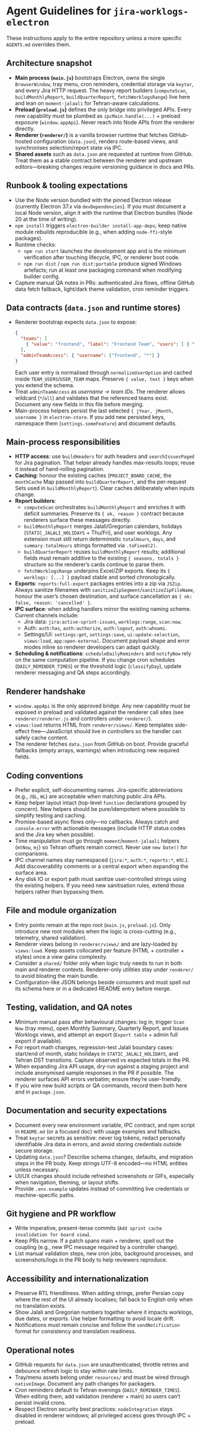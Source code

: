 # Agent Guidelines for `jira-worklogs-electron`

These instructions apply to the entire repository unless a more specific `AGENTS.md` overrides them.

## Architecture snapshot
- **Main process (`main.js`)** bootstraps Electron, owns the single `BrowserWindow`, tray menu, cron reminders, credential storage via `keytar`, and every Jira HTTP request. The heavy report builders (`computeScan`, `buildMonthlyReport`, `buildQuarterReport`, `fetchWorklogsRange`) live here and lean on `moment-jalaali` for Tehran-aware calculations.
- **Preload (`preload.js`)** defines the only bridge into privileged APIs. Every new capability must be plumbed as `ipcMain.handle(...)` + preload exposure (`window.appApi`). Never reach into Node APIs from the renderer directly.
- **Renderer (`renderer/`)** is a vanilla browser runtime that fetches GitHub-hosted configuration (`data.json`), renders route-based views, and synchronises selection/report state via IPC.
- **Shared assets** such as `data.json` are requested at runtime from GitHub. Treat them as a stable contract between the renderer and upstream editors—breaking changes require versioning guidance in docs and PRs.

## Runbook & tooling expectations
- Use the Node version bundled with the pinned Electron release (currently Electron 37.x via `devDependencies`). If you must document a local Node version, align it with the runtime that Electron bundles (Node 20 at the time of writing).
- `npm install` triggers `electron-builder install-app-deps`; keep native module rebuilds reproducible (e.g., when adding `node-ffi`-style packages).
- Runtime checks:
  - `npm run start` launches the development app and is the minimum verification after touching lifecycle, IPC, or renderer boot code.
  - `npm run dist` / `npm run dist:portable` produce signed Windows artefacts; run at least one packaging command when modifying builder config.
- Capture manual QA notes in PRs: authenticated Jira flows, offline GitHub data fetch fallback, light/dark theme validation, cron reminder triggers.

## Data contracts (`data.json` and runtime stores)
- Renderer bootstrap expects `data.json` to expose:
  ```json
  {
    "teams": [
      { "value": "frontend", "label": "Frontend Team", "users": [ { "text": "…", "value": "…" } ] }
    ],
    "adminTeamAccess": { "username": ["frontend", "*"] }
  }
  ```
  Each user entry is normalised through `normalizeUserOption` and cached inside `TEAM_USERS`/`USER_TEAM` maps. Preserve `{ value, text }` keys when you extend the schema.
- Treat `adminTeamAccess` as *username → team IDs*. The renderer allows wildcard (`*`/`all`) and validates that the referenced teams exist. Document any new fields in this file before merging.
- Main-process helpers persist the last selected `{ jYear, jMonth, username }` in `electron-store`. If you add new persisted keys, namespace them (`settings.someFeature`) and document defaults.

## Main-process responsibilities
- **HTTP access**: use `buildHeaders` for auth headers and `searchIssuesPaged` for Jira pagination. That helper already handles max-results loops; reuse it instead of hand-rolling pagination.
- **Caching**: honour the existing caches (`PROJECT_BOARD_CACHE`, the `monthCache` Map passed into `buildQuarterReport`, and the per-request Sets used in `buildMonthlyReport`). Clear caches deliberately when inputs change.
- **Report builders**:
  - `computeScan` orchestrates `buildMonthlyReport` and enriches it with deficit summaries. Preserve its `{ ok, reason }` contract because renderers surface these messages directly.
  - `buildMonthlyReport` merges Jalali/Gregorian calendars, holidays (`STATIC_JALALI_HOLIDAYS` + Thu/Fri), and user worklogs. Any extension must still return deterministic `totalHours`, `days`, and `summary.totalHours` strings formatted via `.toFixed(2)`.
  - `buildQuarterReport` reuses `buildMonthlyReport` results; additional fields must remain additive to the existing `{ seasons, totals }` structure so the renderer’s cards continue to parse them.
  - `fetchWorklogsRange` underpins Excel/ZIP exports. Keep its `{ worklogs: [...] }` payload stable and sorted chronologically.
- **Exports**: `reports:full-export` packages entries into a zip via `JSZip`. Always sanitize filenames with `sanitizeZipSegment`/`sanitizeZipFileName`, honour the user’s chosen destination, and surface cancellation as `{ ok: false, reason: 'cancelled' }`.
- **IPC surface**: when adding handlers mirror the existing naming scheme. Current channels include:
  - Jira data: `jira:active-sprint-issues`, `worklogs:range`, `scan:now`.
  - Auth: `auth:has`, `auth:authorize`, `auth:logout`, `auth:whoami`.
  - Settings/UI: `settings:get`, `settings:save`, `ui:update-selection`, `views:load`, `app:open-external`.
  Document payload shape and error modes inline so renderer developers can adapt quickly.
- **Scheduling & notifications**: `scheduleDailyReminders` and `notifyNow` rely on the same computation pipeline. If you change cron schedules (`DAILY_REMINDER_TIMES`) or the threshold logic (`classifyDay`), update renderer messaging and QA steps accordingly.

## Renderer handshake
- `window.appApi` is the only approved bridge. Any new capability must be exposed in preload and validated against the renderer call sites (see `renderer/renderer.js` and controllers under `renderer/`).
- `views:load` returns HTML from `renderer/views/`. Keep templates side-effect free—JavaScript should live in controllers so the handler can safely cache content.
- The renderer fetches `data.json` from GitHub on boot. Provide graceful fallbacks (empty arrays, warnings) when introducing new required fields.

## Coding conventions
- Prefer explicit, self-documenting names. Jira-specific abbreviations (e.g., `JQL`, `WL`) are acceptable when matching public Jira APIs.
- Keep helper layout intact (top-level `function` declarations grouped by concern). New helpers should be pure/idempotent where possible to simplify testing and caching.
- Promise-based async flows only—no callbacks. Always catch and `console.error` with actionable messages (include HTTP status codes and the Jira key when possible).
- Time manipulation must go through `moment`/`moment-jalaali` helpers (`mtNow`, `mj`) so Tehran offsets remain correct. Never use `new Date()` for comparisons.
- IPC channel names stay namespaced (`jira:*`, `auth:*`, `reports:*`, etc.). Add discoverability comments or a central export when expanding the surface area.
- Any disk IO or export path must sanitize user-controlled strings using the existing helpers. If you need new sanitisation rules, extend those helpers rather than bypassing them.

## File and module organization
- Entry points remain at the repo root (`main.js`, `preload.js`). Only introduce new root modules when the logic is cross-cutting (e.g., telemetry, shared validation).
- Renderer views belong in `renderer/views/` and are lazy-loaded by `views:load`. Keep assets collocated per feature (HTML + controller + styles) once a view gains complexity.
- Consider a `shared/` folder only when logic truly needs to run in both main and renderer contexts. Renderer-only utilities stay under `renderer/` to avoid bloating the main bundle.
- Configuration-like JSON belongs beside consumers and must spell out its schema here or in a dedicated README entry before merge.

## Testing, validation, and QA notes
- Minimum manual pass after behavioural changes: log in, trigger `Scan Now` (tray menu), open Monthly Summary, Quarterly Report, and Issues Worklogs views, and attempt an export (`Export table` + admin full export if available).
- For report math changes, regression-test Jalali boundary cases: start/end of month, static holidays in `STATIC_JALALI_HOLIDAYS`, and Tehran DST transitions. Capture observed vs expected totals in the PR.
- When expanding Jira API usage, dry-run against a staging project and include anonymised sample responses in the PR if possible. The renderer surfaces API errors verbatim; ensure they’re user-friendly.
- If you wire new build scripts or QA commands, record them both here and in `package.json`.

## Documentation and security expectations
- Document every new environment variable, IPC contract, and npm script in `README.md` (or a focused doc) with usage examples and fallbacks.
- Treat `keytar` secrets as sensitive: never log tokens, redact personally identifiable Jira data in errors, and avoid storing credentials outside secure storage.
- Updating `data.json`? Describe schema changes, defaults, and migration steps in the PR body. Keep strings UTF-8 encoded—no HTML entities unless necessary.
- UI/UX changes should include refreshed screenshots or GIFs, especially when navigation, theming, or layout shifts.
- Provide `.env.example` updates instead of committing live credentials or machine-specific paths.

## Git hygiene and PR workflow
- Write imperative, present-tense commits (`Add sprint cache invalidation for board view`).
- Keep PRs narrow. If a patch spans main + renderer, spell out the coupling (e.g., new IPC message required by a controller change).
- List manual validation steps, new cron jobs, background processes, and screenshots/logs in the PR body to help reviewers reproduce.

## Accessibility and internationalization
- Preserve RTL friendliness. When adding strings, prefer Persian copy where the rest of the UI already localises; fall back to English only when no translation exists.
- Show Jalali and Gregorian numbers together where it impacts worklogs, due dates, or exports. Use helper formatting to avoid locale drift.
- Notifications must remain concise and follow the `sendNotification` format for consistency and translation readiness.

## Operational notes
- GitHub requests for `data.json` are unauthenticated; throttle retries and debounce refresh logic to stay within rate limits.
- Tray/menu assets belong under `resources/` and must be wired through `nativeImage`. Document any path changes for packagers.
- Cron reminders default to Tehran evenings (`DAILY_REMINDER_TIMES`). When editing them, add validation (renderer + main) so users can’t persist invalid crons.
- Respect Electron security best practices: `nodeIntegration` stays disabled in renderer windows; all privileged access goes through IPC + preload.
